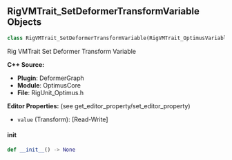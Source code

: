 ## RigVMTrait_SetDeformerTransformVariable Objects

```python
class RigVMTrait_SetDeformerTransformVariable(RigVMTrait_OptimusVariableBase)
```

Rig VMTrait Set Deformer Transform Variable

**C++ Source:**

- **Plugin**: DeformerGraph
- **Module**: OptimusCore
- **File**: RigUnit_Optimus.h

**Editor Properties:** (see get_editor_property/set_editor_property)

- ``value`` (Transform):  [Read-Write]

<a id="unreal.RigVMTrait_SetDeformerTransformVariable.__init__"></a>

#### __init__

```python
def __init__() -> None
```

<a id="unreal.RigVMTrait_SetDeformerTransformArrayVariable"></a>